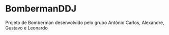 # BombermanDDJ
Projeto de Bomberman desenvolvido pelo grupo Antônio Carlos, Alexandre, Gustavo e Leonardo
